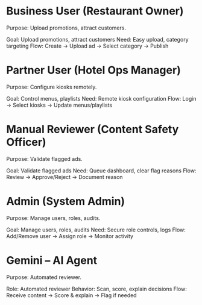 # Business User (Restaurant Owner)
Purpose: Upload promotions, attract customers.

Goal: Upload promotions, attract customers
Need: Easy upload, category targeting
Flow: Create → Upload ad → Select category → Publish


# Partner User (Hotel Ops Manager)
Purpose: Configure kiosks remotely.

Goal: Control menus, playlists
Need: Remote kiosk configuration
Flow: Login → Select kiosks → Update menus/playlists

# Manual Reviewer (Content Safety Officer)
Purpose: Validate flagged ads.

Goal: Validate flagged ads
Need: Queue dashboard, clear flag reasons
Flow: Review → Approve/Reject → Document reason

# Admin (System Admin)
Purpose: Manage users, roles, audits.

Goal: Manage users, roles, audits
Need: Secure role controls, logs
Flow: Add/Remove user → Assign role → Monitor activity

# Gemini – AI Agent
Purpose: Automated reviewer.

Role: Automated reviewer
Behavior: Scan, score, explain decisions
Flow: Receive content → Score & explain → Flag if needed

